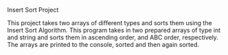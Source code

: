 Insert Sort Project

This project takes two arrays of different types and sorts them using the
Insert Sort Algorithm. This program takes in two prepared arrays of type
int and string and sorts them in ascending order, and ABC order, respectively. 
The arrays are printed to the console, sorted and then again sorted. 